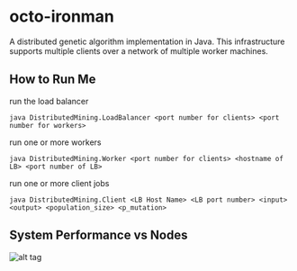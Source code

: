 octo-ironman
============

A distributed genetic algorithm implementation in Java. This infrastructure supports multiple clients over a network of multiple worker machines.


How to Run Me
------------

run the load balancer
```
java DistributedMining.LoadBalancer <port number for clients> <port number for workers>
```

run one or more workers
```
java DistributedMining.Worker <port number for clients> <hostname of LB> <port number of LB>
```

run one or more client jobs
```
java DistributedMining.Client <LB Host Name> <LB port number> <input> <output> <population_size> <p_mutation>
```

System Performance vs Nodes
----------------------------
![alt tag](http://i.imgur.com/SeAYQLH.jpg)
